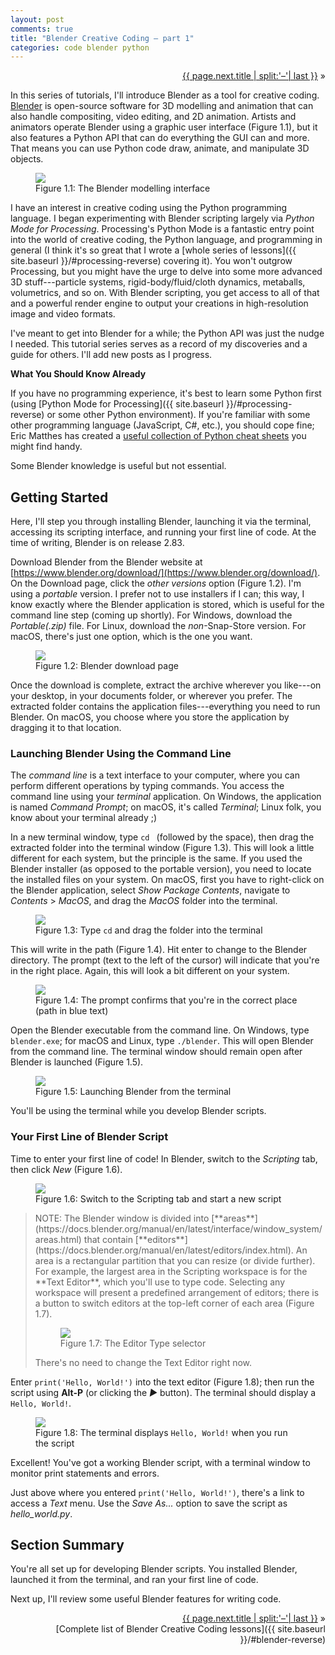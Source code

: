 ```yaml
---
layout: post
comments: true
title: "Blender Creative Coding – part 1"
categories: code blender python
---
```


<p markdown="1" style="text-align:right">
<a href="{{ page.next.url }}">{{ page.next.title | split:'–'| last }}</a> &raquo;<br />
</p>

In this series of tutorials, I'll introduce Blender as a tool for creative coding. [Blender](https://www.blender.org/) is open-source software for 3D modelling and animation that can also handle compositing, video editing, and 2D animation. Artists and animators operate Blender using a graphic user interface (Figure 1.1), but it also features a Python API that can do everything the GUI can and more. That means you can use Python code draw, animate, and manipulate 3D objects.

<figure>
  <img src="{{ site.url }}/img/bcc01/getting-started-blender.png" class="fullwidth" />
  <figcaption>Figure 1.1: The Blender modelling interface</figcaption>
</figure>

I have an interest in creative coding using the Python programming language. I began experimenting with Blender scripting largely via *Python Mode for Processing*. Processing's Python Mode is a fantastic entry point into the world of creative coding, the Python language, and programming in general (I think it's so great that I wrote a [whole series of lessons]({{ site.baseurl }}/#processing-reverse) covering it). You won't outgrow Processing, but you might have the urge to delve into some more advanced 3D stuff---particle systems, rigid-body/fluid/cloth dynamics, metaballs, volumetrics, and so on. With Blender scripting, you get access to all of that and a powerful render engine to output your creations in high-resolution image and video formats.

I've meant to get into Blender for a while; the Python API was just the nudge I needed. This tutorial series serves as a record of my discoveries and a guide for others. I'll add new posts as I progress.

**What You Should Know Already**

If you have no programming experience, it's best to learn some Python first (using [Python Mode for Processing]({{ site.baseurl }}/#processing-reverse) or some other Python environment). If you're familiar with some other programming language (JavaScript, C#, etc.), you should cope fine; Eric Matthes has created a [useful collection of Python cheat sheets](https://ehmatthes.github.io/pcc/cheatsheets/README.html) you might find handy.

Some Blender knowledge is useful but not essential.

## Getting Started

Here, I'll step you through installing Blender, launching it via the terminal, accessing its scripting interface, and running your first line of code. At the time of writing, Blender is on release 2.83.

Download Blender from the Blender website at [https://www.blender.org/download/](https://www.blender.org/download/). On the Download page, click the *other versions* option (Figure 1.2). I'm using a *portable* version. I prefer not to use installers if I can; this way, I know exactly where the Blender application is stored, which is useful for the command line step (coming up shortly). For Windows, download the *Portable(.zip)* file. For Linux, download the *non*-Snap-Store version. For macOS, there's just one option, which is the one you want.

<figure>
  <img src="{{ site.url }}/img/bcc01/getting-started-download-blender.png" class="fullwidth" />
  <figcaption>Figure 1.2: Blender download page</figcaption>
</figure>

Once the download is complete, extract the archive wherever you like---on your desktop, in your documents folder, or wherever you prefer. The extracted folder contains the application files---everything you need to run Blender. On macOS, you choose where you store the application by dragging it to that location.

### Launching Blender Using the Command Line

The *command line* is a text interface to your computer, where you can perform different operations by typing commands. You access the command line using your *terminal* application. On Windows, the application is named *Command Prompt*; on macOS, it's called *Terminal*; Linux folk, you know about your terminal already ;)

In a new terminal window, type `cd ` (followed by the space), then drag the extracted folder into the terminal window (Figure 1.3). This will look a little different for each system, but the principle is the same. If you used the Blender installer (as opposed to the portable version), you need to locate the installed files on your system. On macOS, first you have to right-click on the Blender application, select *Show Package Contents*, navigate to *Contents* > *MacOS*, and drag the *MacOS* folder into the terminal.

<figure>
  <img src="{{ site.url }}/img/bcc01/getting-started-terminal-drag.png" class="fullwidth" />
  <figcaption>Figure 1.3: Type <code>cd</code> and drag the folder into the terminal</figcaption>
</figure>

This will write in the path (Figure 1.4). Hit enter to change to the Blender directory. The prompt (text to the left of the cursor) will indicate that you're in the right place. Again, this will look a bit different on your system.

<figure>
  <img src="{{ site.url }}/img/bcc01/getting-started-terminal-cd.png" class="fullwidth" />
  <figcaption>Figure 1.4: The prompt confirms that you're in the correct place (path in blue text)</figcaption>
</figure>

Open the Blender executable from the command line. On Windows, type `blender.exe`; for macOS and Linux, type `./blender`. This will open Blender from the command line. The terminal window should remain open after Blender is launched (Figure 1.5).

<figure>
  <img src="{{ site.url }}/img/bcc01/getting-started-terminal-blender.png" class="fullwidth" />
  <figcaption>Figure 1.5: Launching Blender from the terminal</figcaption>
</figure>

You'll be using the terminal while you develop Blender scripts.

### Your First Line of Blender Script

Time to enter your first line of code! In Blender, switch to the *Scripting* tab, then click *New* (Figure 1.6).

<figure>
  <img src="{{ site.url }}/img/bcc01/getting-started-new-script.png" class="fullwidth" />
  <figcaption>Figure 1.6: Switch to the Scripting tab and start a new script</figcaption>
</figure>

<blockquote markdown="1">
NOTE: The Blender window is divided into [**areas**](https://docs.blender.org/manual/en/latest/interface/window_system/areas.html) that contain [**editors**](https://docs.blender.org/manual/en/latest/editors/index.html). An area is a rectangular partition that you can resize (or divide further). For example, the largest area in the Scripting workspace is for the **Text Editor**, which you'll use to type code. Selecting any workspace will present a predefined arrangement of editors; there is a button to switch editors at the top-left corner of each area (Figure 1.7).

 <figure>
   <img src="{{ site.url }}/img/bcc01/getting-started-editors.png" class="fullwidth" />
   <figcaption>Figure 1.7: The Editor Type selector</figcaption>
 </figure>

There's no need to change the Text Editor right now.
</blockquote>

Enter `print('Hello, World!')` into the text editor (Figure 1.8); then run the script using **Alt-P** (or clicking the *▶* button). The terminal should display a `Hello, World!`.

<figure>
  <img src="{{ site.url }}/img/bcc01/getting-started-run-script.png" class="fullwidth" />
  <figcaption>Figure 1.8: The terminal displays <code>Hello, World!</code> when you run the script</figcaption>
</figure>

Excellent! You've got a working Blender script, with a terminal window to monitor print statements and errors.

Just above where you entered `print('Hello, World!')`, there's a link to access a *Text* menu. Use the *Save As...* option to save the script as *hello_world.py*.

## Section Summary

You're all set up for developing Blender scripts. You installed Blender, launched it from the terminal, and ran your first line of code.

Next up, I'll review some useful Blender features for writing code.

<p style="text-align:right" markdown="1">
<a href="{{ page.next.url }}">{{ page.next.title | split:'–'| last }}</a> &raquo;<br />
[Complete list of Blender Creative Coding lessons]({{ site.baseurl }}/#blender-reverse)
</p>
